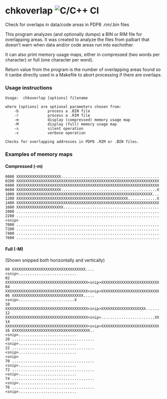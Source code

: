 # chkoverlap ![C/C++ CI](https://github.com/SmallRoomLabs/chkoverlap/workflows/C/C++%20CI/badge.svg)

Check for overlaps in data/code areas in PDP8 .rim/.bin files

This program analyzes (and optionally dumps) a BIN or RIM file
for overlapping areas. It was created to analyze the files from
palbart that doesn't warn when data and/or code areas run into
eachother.

It can also print memory usage maps, either in compressed (two words per character) or full (one character per word).

Return value from the program is the number of overlapping areas found so it canbe directly used in a Makefile to abort processing if there are overlaps.

### Usage instructions
```
Usage:  chkoverlap [options] filename

where [options] are optional parameters chosen from:
    -b             process a .BIN file
    -r             process a .RIM file
    -m             display (compressed) memory usage map
    -M             display (full) memory usage map
    -s             silent operation
    -v             verbose operation

Checks for overlapping addresses in PDP8 .RIM or .BIN files.
```

### Examples of memory maps

#### Compressed (-m)

```
0000 XXXXXXXXXXXXXXXXXXXX............................................
0200 XXXXXXXXXXXXXXXXXXXXXXXXXXXXXXXXXXXXXXXXXXXXXXXXXXXXXXXXXXXXXXXX
0400 XXXXXXXXXXXXXXXXXXXXXXXXXXXXXXXXXXXXXXXXXXXXXXXXXXXXXXXXXXXXXXXX
0600 XXXXXXXXXXXXXXXXXXXX...........................................X
1000 XXXXXXXXXXXXXXXXXXXXXXXXXXXXXXXXXXXXXXXXXXXXXXXXXXXXXXXXXXXXX...
1200 XXXXXXXXXXXXXXXXXXXXXXXXXXXXXXXXXXXXXXXXXXXXXXXXXX.............X
1400 XXXXXXXXXXXXXXXXXXXXXXXXXXXXXXXXXXXXXXXXXXXXXXXXXXXXXXXXXXXXXXXX
1600 XXXXXXXXXXXXXXXXXXXXX...........................................
2000 ................................................................
2200 ................................................................
<snip>
7000 ................................................................
7200 ................................................................
7400 ................................................................
7600 ................................................................
```

#### Full (-M)
(Shown snipped both horizontally and vertically)
```
00 XXXXXXXXXXXXXXXXXXXXXXXXXXXXXXXXX....<snip>..........................
02 XXXXXXXXXXXXXXXXXXXXXXXXXXXXXXXXXXXXX<snip>XXXXXXXXXXXXXXXXXXXXXXXXXX
04 XXXXXXXXXXXXXXXXXXXXXXXXXXXXXXXXXXXXX<snip>XXXXXXXXXXXXXXXXXXXXXXXXXX
06 XXXXXXXXXXXXXXXXXXXXXXXXXXXXXXXX.....<snip>.........................X
10 XXXXXXXXXXXXXXXXXXXXXXXXXXXXXXXXXXXXX<snip>XXXXXXXXXXXXXXXXXXXX......
12 XXXXXXXXXXXXXXXXXXXXXXXXXXXXXXXXXXXXX<snip>........................XX
14 XXXXXXXXXXXXXXXXXXXXXXXXXXXXXXXXXXXXX<snip>XXXXXXXXXXXXXXXXXXXXXXXXXX
16 XXXXXXXXXXXXXXXXXXXXXXXXXXXXXXXXXXX..<snip>..........................
20 .....................................<snip>..........................
22 .....................................<snip>..........................
<snip>
70 .....................................<snip>..........................
72 .....................................<snip>..........................
74 .....................................<snip>..........................
76 .....................................<snip>..........................
```
